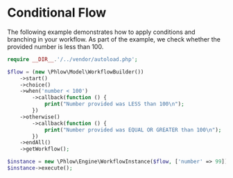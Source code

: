# Conditional Flow
The following example demonstrates how to apply conditions and branching in your workflow. As part of the example, we check whether the provided number is less than 100.

``` php
require __DIR__.'/../vendor/autoload.php';

$flow = (new \Phlow\Model\WorkflowBuilder())
    ->start()
    ->choice()
    ->when('number < 100')
        ->callback(function () {
            print("Number provided was LESS than 100\n");
        })
    ->otherwise()
        ->callback(function () {
            print("Number provided was EQUAL OR GREATER than 100\n");
        })
    ->endAll()
    ->getWorkflow();

$instance = new \Phlow\Engine\WorkflowInstance($flow, ['number' => 99]);
$instance->execute();
``` 